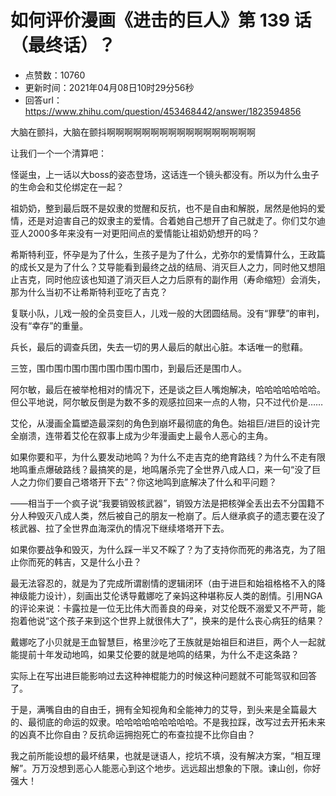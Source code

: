 # 如何评价漫画《进击的巨人》第 139 话（最终话）？
- 点赞数：10760
- 更新时间：2021年04月08日10时29分56秒
- 回答url：https://www.zhihu.com/question/453468442/answer/1823594856
<body>
 <p data-pid="txUCTY8O">大脑在颤抖，大脑在颤抖啊啊啊啊啊啊啊啊啊啊啊啊啊啊啊啊啊</p>
 <p data-pid="WY15gpiv">让我们一个一个清算吧：</p>
 <p data-pid="fUB5ZRyy">怪诞虫，上一话以大boss的姿态登场，这话连一个镜头都没有。所以为什么虫子的生命会和艾伦绑定在一起？</p>
 <p data-pid="hosqHklm">祖奶奶，整到最后既不是奴隶的觉醒和反抗，也不是自由和解脱，居然是他妈的爱情，还是对迫害自己的奴隶主的爱情。合着她自己想开了自己就走了。你们艾尔迪亚人2000多年来没有一对更阳间点的爱情能让祖奶奶想开的吗？</p>
 <p data-pid="FoCUusjc">希斯特利亚，怀孕是为了什么，生孩子是为了什么，尤弥尔的爱情算什么，王政篇的成长又是为了什么？艾导能看到最终之战的结局、消灭巨人之力，同时他又想阻止吉克，同时他应该也知道了消灭巨人之力后原有的副作用（寿命缩短）会消失，那为什么当初不让希斯特利亚吃了吉克？</p>
 <p data-pid="f9RV4QNg">复联小队，儿戏一般的全员变巨人，儿戏一般的大团圆结局。没有“罪孽”的审判，没有“幸存”的重量。</p>
 <p data-pid="RZXW8nyb">兵长，最后的调查兵团，失去一切的男人最后的献出心脏。本话唯一的慰藉。</p>
 <p data-pid="A7jKn3Hv">三笠，围巾围巾围巾围巾围巾围巾围巾，到最后还是围巾人。</p>
 <p data-pid="2eun6lnH">阿尔敏，最后在被举枪相对的情况下，还是谈之巨人嘴炮解决，哈哈哈哈哈哈哈。但公平地说，阿尔敏反倒是为数不多的观感拉回来一点的人物，只不过代价是……</p>
 <p data-pid="gfhOUFJx">艾伦，从漫画全篇塑造最深刻的角色到崩坏最彻底的角色。始祖巨/进巨的设计完全崩溃，连带着艾伦在叙事上成为少年漫画史上最令人恶心的主角。</p>
 <p data-pid="ZkJ5oZMB">如果你要和平，为什么要发动地鸣？为什么不走吉克的绝育路线？为什么不走有限地鸣重点爆破路线？最搞笑的是，地鸣屠杀完了全世界八成人口，来一句“没了巨人之力你们要自己塔塔开下去”？你这地鸣到底解决了什么和平问题？</p>
 <p data-pid="vG8gVJJM">——相当于一个疯子说“我要销毁核武器”，销毁方法是把核弹全丢出去不分国籍不分人种毁灭八成人类，然后被自己的朋友一枪崩了。后人继承疯子的遗志要在没了核武器、拉了全世界血海深仇的情况下继续塔塔开下去。</p>
 <p data-pid="rj0wyX8Z">如果你要战争和毁灭，为什么踩一半又不睬了？为了支持你而死的弗洛克，为了阻止你而死的韩吉，又是什么小丑？</p>
 <p data-pid="b65456bw">最无法容忍的，就是为了完成所谓剧情的逻辑闭环（由于进巨和始祖格格不入的降神级能力设计），刻画出艾伦诱导戴娜吃了亲妈这种堪称反人类的剧情。引用NGA的评论来说：卡露拉是一位无比伟大而善良的母亲，对艾伦既不溺爱又不严苛，能抱着他说“这个孩子来到这个世界上就很伟大了”，换来的是什么丧心病狂的结果？</p>
 <p data-pid="u0tZ84gc">戴娜吃了小贝就是王血智慧巨，格里沙吃了王族就是始祖巨和进巨，两个人一起就能提前十年发动地鸣，如果艾伦要的就是地鸣的结果，为什么不走这条路？</p>
 <p data-pid="0Jph1x1u">实际上在写出进巨能影响过去这种神棍能力的时候这种问题就不可能驾驭和回答了。</p>
 <p data-pid="ezthMtQ8">于是，满嘴自由的自由壬，拥有全知视角和全能神力的艾导，到头来是全篇最大的、最彻底的命运的奴隶。哈哈哈哈哈哈哈哈哈。不是我拉踩，改写过去开拓未来的凶真不比你自由？反抗命运拥抱死亡的布查拉提不比你自由？</p>
 <p data-pid="wdvxf81P">我之前所能设想的最坏结果，也就是谜语人，挖坑不填，没有解决方案，“相互理解”。万万没想到恶心人能恶心到这个地步。远远超出想象的下限。谏山创，你好强大！</p>
</body>